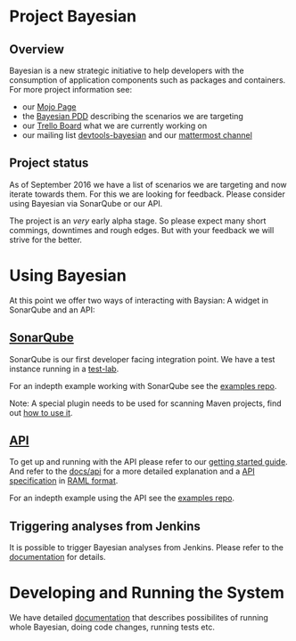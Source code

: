 # Project Bayesian

## Overview

Bayesian is a new strategic initiative to help developers with the consumption of application components such as packages and containers. For more project information see:

* our [Mojo Page](https://mojo.redhat.com/groups/project-bayesian)
* the [Bayesian PDD](https://docs.google.com/document/d/1wBHfBrlIRodqCZQ1lDie1v9YwmEvSfC8vwzVD3lKhfs/edit) describing the scenarios we are targeting
* our [Trello Board](https://trello.com/b/6m5tjYhy/team-bayesian) what we are currently working on
* our mailing list [devtools-bayesian](https://post-office.corp.redhat.com/mailman/listinfo/devtools-bayesian) and our [mattermost channel](https://chat.openshift.io/rh-devtools/channels/bayesian)

## Project status

As of September 2016 we have a list of scenarios we are targeting and now iterate towards them. For this we are looking for feedback. Please consider using Bayesian via SonarQube or our API. 

The project is an _very_ early alpha stage. So please expect many short commings, downtimes and rough edges. But with your feedback we will strive for the better.

# Using Bayesian

At this point we offer two ways of interacting with Baysian: A widget in SonarQube and an API:

## [SonarQube](http://ose-vm1.lab.eng.blr.redhat.com:9000/)

SonarQube is our first developer facing integration point. We have a test instance running in a [test-lab](http://ose-vm1.lab.eng.blr.redhat.com:9000/). 

For an indepth example working with SonarQube see the [examples repo](https://gitlab.cee.redhat.com/bayesian/examples).

Note: A special plugin needs to be used for scanning Maven projects, find out [how to use it](sonarqube-widget/scanning_maven_projects.md).

## [API](http://ose-vm1.lab.eng.blr.redhat.com:32000/api/v1)

To get up and running with the API please refer to our [getting started guide](docs/getting_started.md). And refer to the [docs/api](docs/api) for a more detailed explanation and a [API
specification](docs/api/raml/) in
[RAML format](https://github.com/raml-org/raml-spec/blob/master/versions/raml-08/raml-08.md).

For an indepth example using the API see the [examples repo](https://gitlab.cee.redhat.com/bayesian/examples).

## Triggering analyses from Jenkins

It is possible to trigger Bayesian analyses from Jenkins. Please refer to the [documentation](sonarqube-widget/running_from_jenkins.md) for details.

# Developing and Running the System

We have detailed [documentation](docs/developing_running.md) that describes possibilites of running whole Bayesian, doing code changes, running tests etc.
